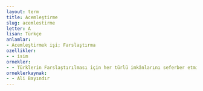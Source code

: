 ```yaml
---
layout: term
title: Acemleştirme
slug: acemlestirme
letter: A
lisan: Türkçe
anlamlar:
- Acemleştirmek işi; Farslaştırma
ozellikler:
- - isim
ornekler:
- - Türklerin Farslaştırılması için her türlü imkânlarını seferber etmişlerdir. Hatta Acemleştirme siyasetine bir kısım Türkleri de alet ederek satın almışlardır.
orneklerkaynak:
- - Ali Bayındır
---
```

